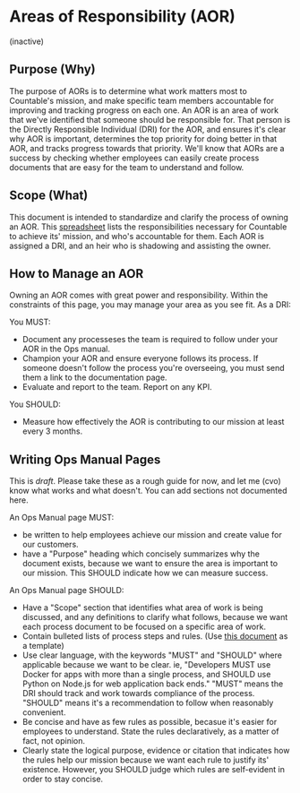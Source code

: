 
# Areas of Responsibility (AOR)

(inactive)

## Purpose (Why)
The purpose of AORs is to determine what work matters most to Countable's mission, and make specific team members accountable for improving and tracking progress on each one. An AOR is an area of work that we've identified that someone should be responsible for. That person is the Directly Responsible Individual (DRI) for the AOR, and ensures it's clear why AOR is important, determines the top priority for doing better in that AOR, and tracks progress towards that priority. We'll know that AORs are a success by checking whether employees can easily create process documents that are easy for the team to understand and follow.

## Scope (What)
This document is intended to standardize and clarify the process of owning an AOR. This [spreadsheet](https://docs.google.com/spreadsheets/d/1S6VesJN11u7oxYceimjOucrW-7Be62JRianhzuy68kQ/edit#gid=0) lists the responsibilities necessary for Countable to achieve its' mission, and who's accountable for them. Each AOR is assigned a DRI, and an heir who is shadowing and assisting the owner.

## How to Manage an AOR
Owning an AOR comes with great power and responsibility. Within the constraints of this page, you may manage your area as you see fit. As a DRI:

You MUST:
  * Document any processeses the team is required to follow under your AOR in the Ops manual.
  * Champion your AOR and ensure everyone follows its process. If someone doesn't follow the process you're overseeing, you must send them a link to the documentation page.
  * Evaluate and report to the team. Report on any KPI.

You SHOULD:
  * Measure how effectively the AOR is contributing to our mission at least every 3 months.

## Writing Ops Manual Pages

This is *draft*. Please take these as a rough guide for now, and let me (cvo) know what works and what doesn't. You can add sections not documented here.

An Ops Manual page MUST:
  * be written to help employees achieve our mission and create value for our customers.
  * have a "Purpose" heading which concisely summarizes why the document exists, because we want to ensure the area is important to our mission. This SHOULD indicate how we can measure success.

An Ops Manual page SHOULD:
  * Have a "Scope" section that identifies what area of work is being discussed, and any definitions to clarify what follows, because we want each process document to be focused on a specific area of work.
  * Contain bulleted lists of process steps and rules. (Use [this document](./AOR_TEMPLATE.md) as a template)
  * Use clear language, with the keywords "MUST" and "SHOULD" where applicable because we want to be clear. ie, "Developers MUST use Docker for apps with more than a single process, and SHOULD use Python on Node.js for web application back ends." "MUST" means the DRI should track and work towards compliance of the process. "SHOULD" means it's a recommendation to follow when reasonably convenient.
  * Be concise and have as few rules as possible, becasue it's easier for employees to understand. State the rules declaratively, as a matter of fact, not opinion.
  * Clearly state the logical purpose, evidence or citation that indicates how the rules help our mission because we want each rule to justify its' existence. However, you SHOULD judge which rules are self-evident in order to stay concise.

